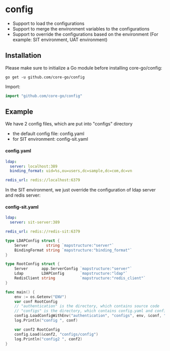 # config
- Support to load the configurations
- Support to merge the environment variables to the configurations
- Support to override the configurations based on the environment (For example: SIT environment, UAT environment)

## Installation

Please make sure to initialize a Go module before installing core-go/config:

```shell
go get -u github.com/core-go/config
```

Import:

```go
import "github.com/core-go/config"
```

## Example
We have 2 config files, which are put into "configs" directory
- the default config file: config.yaml
- for SIT environment: config-sit.yaml

#### config.yaml
```yaml
ldap:
  server: localhost:389
  binding_format: uid=%s,ou=users,dc=sample,dc=com,dc=vn

redis_url: redis://localhost:6379
```

In the SIT environment, we just override the configuration of ldap server and redis server:
#### config-sit.yaml
```yaml
ldap:
  server: sit-server:389

redis_url: redis://redis-sit:6379
```

```go
type LDAPConfig struct {
	Server        string `mapstructure:"server"`
	BindingFormat string `mapstructure:"binding_format"`
}

type RootConfig struct {
	Server      app.ServerConfig `mapstructure:"server"`
	Ldap        LDAPConfig       `mapstructure:"ldap"`
	RedisClient string           `mapstructure:"redis_client"`
}

func main() {
	env := os.Getenv("ENV")
	var conf RootConfig
	// "authentication" is the directory, which contains source code
	// "configs" is the directory, which contains config.yaml and config-sit.yaml 
	config.LoadConfigWithEnv("authentication", "configs", env, &conf, "config")
	log.Println("config ", conf)

	var conf2 RootConfig
	config.Load(&conf2, "configs/config")
	log.Println("config2 ", conf2)
}
```
